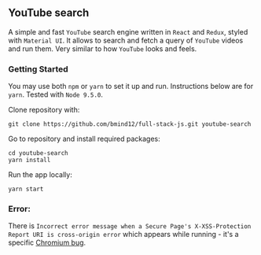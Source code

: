 ## YouTube search

A simple and fast `YouTube` search engine written in `React` and `Redux`, styled with `Material UI`. It allows to search and fetch a query of `YouTube` videos and run them. Very similar to how `YouTube` looks and feels.

### Getting Started
You may use both `npm` or `yarn` to set it up and run. Instructions below are for `yarn`. Tested with `Node 9.5.0`.

Clone repository with:

```
git clone https://github.com/bmind12/full-stack-js.git youtube-search
```

Go to repository and install required packages:
```
cd youtube-search
yarn install
```

Run the app locally:
```
yarn start
```

### Error:

There is `Incorrect error message when a Secure Page's X-XSS-Protection Report URI is cross-origin error` which appears while running - it's a specific [Chromium bug](https://bugs.chromium.org/p/chromium/issues/detail?id=807304).
